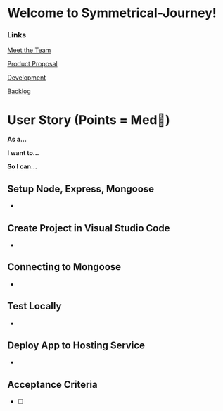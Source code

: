 # Welcome to Symmetrical-Journey!

### Links

[Meet the Team](https://github.com/maceyraejones/symmetrical-journey/wiki)

[Product Proposal](https://github.com/maceyraejones/symmetrical-journey/wiki/Product-Proposal)

[Development](https://github.com/maceyraejones/symmetrical-journey/wiki/Developmental-Approach)

[Backlog](https://github.com/maceyraejones/symmetrical-journey/wiki/Backlog)

# User Story (Points = Med👕)

**As a...** 


**I want to...** 


**So I can...** 


## Setup Node, Express, Mongoose
- 

## Create Project in Visual Studio Code
- 

## Connecting to Mongoose
- 

## Test Locally
- 

## Deploy App to Hosting Service
- 

## Acceptance Criteria 
- [ ]
